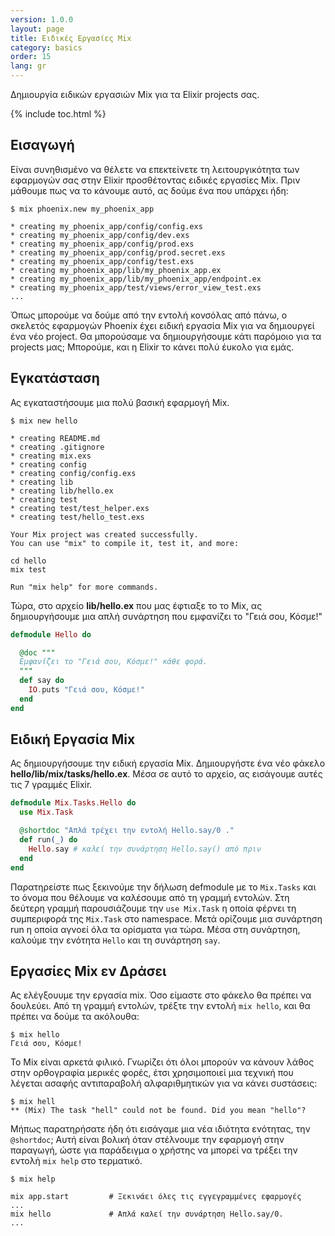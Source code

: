 ```yaml
---
version: 1.0.0
layout: page
title: Ειδικές Εργασίες Mix
category: basics
order: 15
lang: gr
---
```


Δημιουργία ειδικών εργασιών Mix για τα Elixir projects σας.

{% include toc.html %}

## Εισαγωγή

Είναι συνηθισμένο να θέλετε να επεκτείνετε τη λειτουργικότητα των εφαρμογών σας στην Elixir προσθέτοντας ειδικές εργασίες Mix.  Πριν μάθουμε πως να το κάνουμε αυτό, ας δούμε ένα που υπάρχει ήδη:

```shell
$ mix phoenix.new my_phoenix_app

* creating my_phoenix_app/config/config.exs
* creating my_phoenix_app/config/dev.exs
* creating my_phoenix_app/config/prod.exs
* creating my_phoenix_app/config/prod.secret.exs
* creating my_phoenix_app/config/test.exs
* creating my_phoenix_app/lib/my_phoenix_app.ex
* creating my_phoenix_app/lib/my_phoenix_app/endpoint.ex
* creating my_phoenix_app/test/views/error_view_test.exs
...
```

Όπως μπορούμε να δούμε από την εντολή κονσόλας από πάνω, ο σκελετός εφαρμογών Phoenix έχει ειδική εργασία Mix για να δημιουργεί ένα νέο project.  Θα μπορούσαμε να δημιουργήσουμε κάτι παρόμοιο για τα projects μας;  Μπορούμε, και η Elixir το κάνει πολύ έυκολο για εμάς.

## Εγκατάσταση

Ας εγκαταστήσουμε μια πολύ βασική εφαρμογή Mix.

```shell
$ mix new hello

* creating README.md
* creating .gitignore
* creating mix.exs
* creating config
* creating config/config.exs
* creating lib
* creating lib/hello.ex
* creating test
* creating test/test_helper.exs
* creating test/hello_test.exs

Your Mix project was created successfully.
You can use "mix" to compile it, test it, and more:

cd hello
mix test

Run "mix help" for more commands.
```

Τώρα, στο αρχείο **lib/hello.ex** που μας έφτιαξε το το Mix, ας δημιουργήσουμε μια απλή συνάρτηση που εμφανίζει το "Γειά σου, Κόσμε!"

```elixir
defmodule Hello do

  @doc """
  Εμφανίζει το "Γειά σου, Κόσμε!" κάθε φορά.
  """
  def say do
    IO.puts "Γειά σου, Κόσμε!"
  end
end
```

## Ειδική Εργασία Mix

Ας δημιουργήσουμε την ειδική εργασία Mix.  Δημιουργήστε ένα νέο φάκελο **hello/lib/mix/tasks/hello.ex**.  Μέσα σε αυτό το αρχείο, ας εισάγουμε αυτές τις 7 γραμμές Elixir.

```elixir
defmodule Mix.Tasks.Hello do
  use Mix.Task

  @shortdoc "Απλά τρέχει την εντολή Hello.say/0 ."
  def run(_) do
    Hello.say # καλεί την συνάρτηση Hello.say() από πριν
  end
end
```

Παρατηρείστε πως ξεκινούμε την δήλωση defmodule με το `Mix.Tasks` και το όνομα που θέλουμε να καλέσουμε από τη γραμμή εντολών.  Στη δεύτερη γραμμή παρουσιάζουμε την `use Mix.Task` η οποία φέρνει τη συμπεριφορά της `Mix.Task` στο namespace.  Μετά ορίζουμε μια συνάρτηση run η οποία αγνοεί όλα τα ορίσματα για τώρα.  Μέσα στη συνάρτηση, καλούμε την ενότητα `Hello` και τη συνάρτηση `say`.

## Εργασίες Mix εν Δράσει

Ας ελέγξουυμε την εργασία mix.  Όσο είμαστε στο φάκελο θα πρέπει να δουλεύει.  Από τη γραμμή εντολών, τρέξτε την εντολή `mix hello`, και θα πρέπει να δούμε τα ακόλουθα:

```shell
$ mix hello
Γειά σου, Κόσμε!
```

Το Mix είναι αρκετά φιλικό.  Γνωρίζει ότι όλοι μπορούν να κάνουν λάθος στην ορθογραφία μερικές φορές, έτσι χρησιμοποιεί μια τεχνική που λέγεται ασαφής αντιπαραβολή αλφαριθμητικών για να κάνει συστάσεις:

```shell
$ mix hell
** (Mix) The task "hell" could not be found. Did you mean "hello"?
```

Μήπως παρατηρήσατε ήδη ότι εισάγαμε μια νέα ιδιότητα ενότητας, την `@shortdoc`;  Αυτή είναι βολική όταν στέλνουμε την εφαρμογή στην παραγωγή, ώστε για παράδειγμα ο χρήστης να μπορεί να τρέξει την εντολή `mix help` στο τερματικό.

```shell
$ mix help

mix app.start         # Ξεκινάει όλες τις εγγεγραμμένες εφαρμογές
...
mix hello             # Απλά καλεί την συνάρτηση Hello.say/0.
...
```
